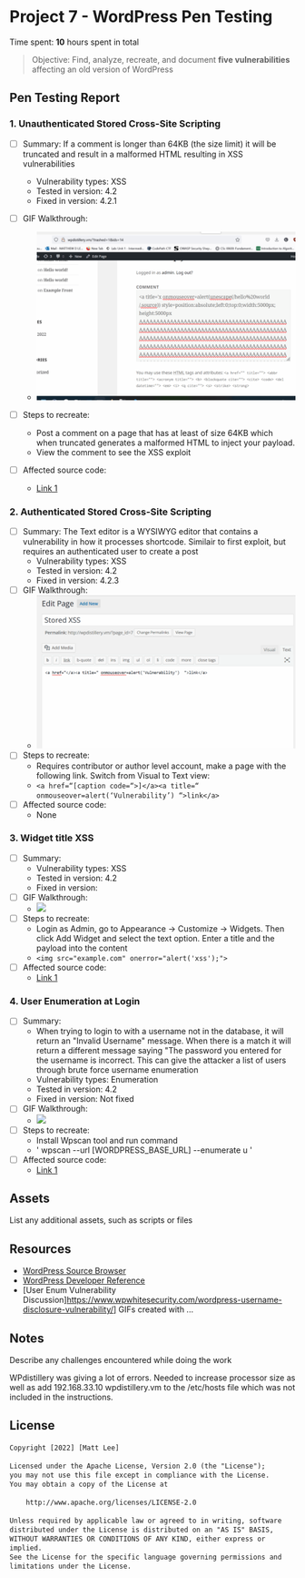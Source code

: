 # Project 7 - WordPress Pen Testing

Time spent: **10** hours spent in total

> Objective: Find, analyze, recreate, and document **five vulnerabilities** affecting an old version of WordPress

## Pen Testing Report

### 1. Unauthenticated Stored Cross-Site Scripting

- [ ] Summary: 
If a comment is longer than 64KB (the size limit) it will be truncated and result in a malformed HTML resulting in XSS vulnerabilities
  - Vulnerability types: XSS
  - Tested in version: 4.2
  - Fixed in version: 4.2.1
- [ ] GIF Walkthrough: 
    - <img src="https://github.com/MattPlum/Project-7-WordPress-Pen-Testing/blob/f85f896a9208a745c0f5e8948ee676fe14d64500/exp1.gif">
- [ ] Steps to recreate: 
  - Post a comment on a page that has at least of size 64KB which when truncated generates a malformed HTML to inject your payload.
  - View the comment to see the XSS exploit


- [ ] Affected source code:
  - [Link 1](None)
  
### 2.  Authenticated Stored Cross-Site Scripting  

- [ ] Summary: 
The Text editor is a WYSIWYG editor that contains a vulnerability in how it processes shortcode. Similair to first exploit, but requires an authenticated user to create a post
  - Vulnerability types: XSS
  - Tested in version: 4.2
  - Fixed in version: 4.2.3
- [ ] GIF Walkthrough: 
    - <img src="https://github.com/MattPlum/Project-7-WordPress-Pen-Testing/blob/8a63eddf090fa39121a7843e81b8e30ca46f7feb/exp2.gif">
- [ ] Steps to recreate: 
    - Requires contributor or author level account, make a page with the following link. Switch from Visual to Text view: 
    - `<a href=“[caption code=“>]</a><a title=“ onmouseover=alert(‘Vulnerability’) “>link</a>`
- [ ] Affected source code:
  - None

### 3. Widget title XSS

- [ ] Summary: 
  - Vulnerability types: XSS
  - Tested in version: 4.2
  - Fixed in version: 
- [ ] GIF Walkthrough: 
  - <img src= "https://github.com/MattPlum/Project-7-WordPress-Pen-Testing/blob/43708455092516fd77e1c58a876ff1449877b81a/exp3.gif">
- [ ] Steps to recreate: 
  - Login as Admin, go to Appearance -> Customize -> Widgets. Then click Add Widget and select the text option. Enter a title and the payload into the content
  - `<img src="example.com" onerror="alert('xss');"> `
- [ ] Affected source code:
  - [Link 1](https://core.trac.wordpress.org/changeset/33529)

### 4. User Enumeration at Login

- [ ] Summary: 
  - When trying to login to with a username not in the database, it will return an "Invalid Username" message. When there is a match it will return a different message saying "The password you entered for the username <username> is incorrect. This can give the attacker a list of users through brute force username enumeration
  - Vulnerability types: Enumeration
  - Tested in version: 4.2
  - Fixed in version: Not fixed
- [ ] GIF Walkthrough: 
  - <img src="https://github.com/MattPlum/Project-7-WordPress-Pen-Testing/blob/443283ba59c8589270511e5e11068c70a426b222/exp4.gif">
- [ ] Steps to recreate: 
  - Install Wpscan tool and run command 
  - ' wpscan --url [WORDPRESS_BASE_URL] --enumerate u '
- [ ] Affected source code:
  - [Link 1](https://core.trac.wordpress.org/browser/branches/4.1/src/wp-login.php)

## Assets

List any additional assets, such as scripts or files

## Resources

- [WordPress Source Browser](https://core.trac.wordpress.org/browser/)
- [WordPress Developer Reference](https://developer.wordpress.org/reference/)
- [User Enum Vulnerability Discussion]https://www.wpwhitesecurity.com/wordpress-username-disclosure-vulnerability/]
GIFs created with  ...
<!-- Recommended GIF Tools:
[Kap](https://getkap.co/) for macOS
[ScreenToGif](https://www.screentogif.com/) for Windows
[peek](https://github.com/phw/peek) for Linux. -->

## Notes

Describe any challenges encountered while doing the work
  
  WPdistillery was giving a lot of errors. Needed to increase processor size as well as add 192.168.33.10 wpdistillery.vm
to the /etc/hosts file which was not included in the instructions. 

## License

    Copyright [2022] [Matt Lee]

    Licensed under the Apache License, Version 2.0 (the "License");
    you may not use this file except in compliance with the License.
    You may obtain a copy of the License at

        http://www.apache.org/licenses/LICENSE-2.0

    Unless required by applicable law or agreed to in writing, software
    distributed under the License is distributed on an "AS IS" BASIS,
    WITHOUT WARRANTIES OR CONDITIONS OF ANY KIND, either express or implied.
    See the License for the specific language governing permissions and
    limitations under the License.
